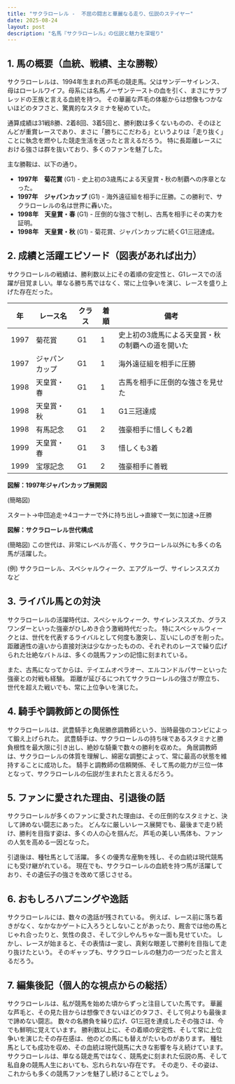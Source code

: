 ```yaml
---
title: "サクラローレル -  不屈の闘志と華麗なる走り、伝説のステイヤー"
date: 2025-08-24
layout: post
description: "名馬『サクラローレル』の伝説と魅力を深堀り"
---
```


## 1. 馬の概要（血統、戦績、主な勝鞍）

サクラローレルは、1994年生まれの芦毛の競走馬。父はサンデーサイレンス、母はローレルワイフ。母系には名馬ノーザンテーストの血を引く、まさにサラブレッドの王族と言える血統を持つ。  その華麗な芦毛の体躯からは想像もつかないほどのタフさと、驚異的なスタミナを秘めていた。

通算成績は31戦8勝、2着8回、3着5回と、勝利数は多くないものの、そのほとんどが重賞レースであり、まさに「勝ちにこだわる」というよりは「走り抜く」ことに執念を燃やした競走生活を送ったと言えるだろう。  特に長距離レースにおける強さは群を抜いており、多くのファンを魅了した。

主な勝鞍は、以下の通り。

* **1997年　菊花賞** (G1)  - 史上初の3歳馬による天皇賞・秋の制覇への序章となった。
* **1997年　ジャパンカップ** (G1) -  海外遠征組を相手に圧勝。この勝利で、サクラローレルの名は世界に轟いた。
* **1998年　天皇賞・春** (G1) -  圧倒的な強さで制し、古馬を相手にその実力を証明。
* **1998年　天皇賞・秋** (G1) -  菊花賞、ジャパンカップに続くG1三冠達成。


## 2. 成績と活躍エピソード（図表があれば出力）

サクラローレルの戦績は、勝利数以上にその着順の安定性と、G1レースでの活躍が目覚ましい。単なる勝ち馬ではなく、常に上位争いを演じ、レースを盛り上げた存在だった。


| 年 | レース名             | クラス | 着順 | 備考                                      |
|---|----------------------|-------|-----|-------------------------------------------|
| 1997 | 菊花賞               | G1    | 1   | 史上初の3歳馬による天皇賞・秋の制覇への道を開いた |
| 1997 | ジャパンカップ         | G1    | 1   | 海外遠征組を相手に圧勝                     |
| 1998 | 天皇賞・春           | G1    | 1   | 古馬を相手に圧倒的な強さを見せた              |
| 1998 | 天皇賞・秋           | G1    | 1   | G1三冠達成                               |
| 1998 | 有馬記念             | G1    | 2   | 強豪相手に惜しくも2着                     |
| 1999 | 天皇賞・春           | G1    | 3   | 惜しくも3着                               |
| 1999 | 宝塚記念             | G1    | 2   | 強豪相手に善戦                            |


**図解：1997年ジャパンカップ展開図**

(簡略図)

スタート→中団追走→4コーナーで外に持ち出し→直線で一気に加速→圧勝

**図解：サクラローレル世代構成**

(簡略図)  この世代は、非常にレベルが高く、サクラローレル以外にも多くの名馬が活躍した。

(例)  サクラローレル、スペシャルウィーク、エアグルーヴ、サイレンススズカ など


## 3. ライバル馬との対決

サクラローレルの活躍時代は、スペシャルウィーク、サイレンススズカ、グラスワンダーといった強豪がひしめき合う激戦時代だった。  特にスペシャルウィークとは、世代を代表するライバルとして何度も激突し、互いにしのぎを削った。  距離適性の違いから直接対決は少なかったものの、それぞれのレースで繰り広げられた壮絶なバトルは、多くの競馬ファンの記憶に刻まれている。

また、古馬になってからは、テイエムオペラオー、エルコンドルパサーといった強豪との対戦も経験。  距離が延びるにつれてサクラローレルの強さが際立ち、世代を超えた戦いでも、常に上位争いを演じた。


## 4. 騎手や調教師との関係性

サクラローレルは、武豊騎手と角居勝彦調教師という、当時最強のコンビによって鍛え上げられた。  武豊騎手は、サクラローレルの持ち味であるスタミナと勝負根性を最大限に引き出し、絶妙な騎乗で数々の勝利を収めた。  角居調教師は、サクラローレルの体質を理解し、綿密な調整によって、常に最高の状態を維持することに成功した。  騎手と調教師の信頼関係、そして馬の能力が三位一体となって、サクラローレルの伝説が生まれたと言えるだろう。


## 5. ファンに愛された理由、引退後の話

サクラローレルが多くのファンに愛された理由は、その圧倒的なスタミナと、決して諦めない闘志にあった。  どんなに厳しいレース展開でも、最後まで走り続け、勝利を目指す姿は、多くの人の心を掴んだ。  芦毛の美しい馬体も、ファンの人気を高める一因となった。

引退後は、種牡馬として活躍。  多くの優秀な産駒を残し、その血統は現代競馬にも受け継がれている。  現在でも、サクラローレルの血統を持つ馬が活躍しており、その遺伝子の強さを改めて感じさせる。


## 6. おもしろハプニングや逸話

サクラローレルには、数々の逸話が残されている。  例えば、レース前に落ち着きがなく、なかなかゲートに入ろうとしないことがあったり、厩舎では他の馬とじゃれ合ったりと、気性の良さ、そして少しやんちゃな一面も見せていた。  しかし、レースが始まると、その表情は一変し、真剣な眼差しで勝利を目指して走り抜けたという。  そのギャップも、サクラローレルの魅力の一つだったと言えるだろう。


## 7. 編集後記（個人的な視点からの総括）

サクラローレルは、私が競馬を始めた頃からずっと注目していた馬です。  華麗な芦毛と、その見た目からは想像できないほどのタフさ、そして何よりも最後まで諦めない闘志。  数々の名勝負を繰り広げ、G1三冠を達成したその強さは、今でも鮮明に覚えています。  勝利数以上に、その着順の安定性、そして常に上位争いを演じたその存在感は、他のどの馬にも替えがたいものがあります。  種牡馬としても成功を収め、その血統は現代競馬に大きな影響を与え続けています。  サクラローレルは、単なる競走馬ではなく、競馬史に刻まれた伝説の馬、そして私自身の競馬人生においても、忘れられない存在です。  その走り、その姿は、これからも多くの競馬ファンを魅了し続けることでしょう。
